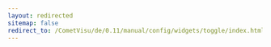 ```yaml
---
layout: redirected
sitemap: false
redirect_to: /CometVisu/de/0.11/manual/config/widgets/toggle/index.html
---
```


